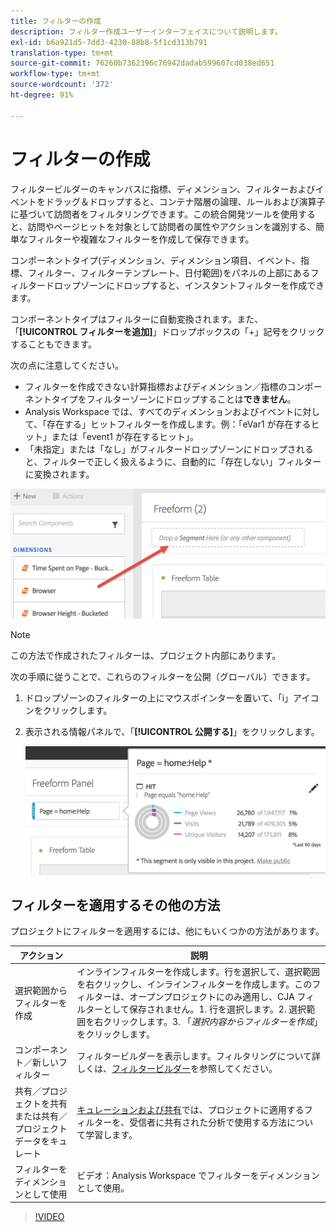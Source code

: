 ```yaml
---
title: フィルターの作成
description: フィルター作成ユーザーインターフェイスについて説明します。
exl-id: b6a921d5-7dd3-4230-88b8-5f1cd313b791
translation-type: tm+mt
source-git-commit: 76260b7362396c76942dadab599607cd038ed651
workflow-type: tm+mt
source-wordcount: '372'
ht-degree: 91%

---
```


# フィルターの作成

フィルタービルダーのキャンバスに指標、ディメンション、フィルターおよびイベントをドラッグ＆ドロップすると、コンテナ階層の論理、ルールおよび演算子に基づいて訪問者をフィルタリングできます。この統合開発ツールを使用すると、訪問やページヒットを対象として訪問者の属性やアクションを識別する、簡単なフィルターや複雑なフィルターを作成して保存できます。

コンポーネントタイプ(ディメンション、ディメンション項目、イベント、指標、フィルター、フィルターテンプレート、日付範囲)をパネルの上部にあるフィルタードロップゾーンにドロップすると、インスタントフィルターを作成できます。

コンポーネントタイプはフィルターに自動変換されます。また、「**[!UICONTROL フィルターを追加]**」ドロップボックスの「+」記号をクリックすることもできます。

次の点に注意してください。

* フィルターを作成できない計算指標およびディメンション／指標のコンポーネントタイプをフィルターゾーンにドロップすることは&#x200B;**できません**。
* Analysis Workspace では、すべてのディメンションおよびイベントに対して、「存在する」ヒットフィルターを作成します。例：「eVar1 が存在するヒット」または「event1 が存在するヒット」。
* 「未指定」または「なし」がフィルタードロップゾーンにドロップされると、フィルターで正しく扱えるように、自動的に「存在しない」フィルターに変換されます。

![](assets/segment-dropzone.png)

>[!NOTE]
>
>この方法で作成されたフィルターは、プロジェクト内部にあります。

次の手順に従うことで、これらのフィルターを公開（グローバル）できます。

1. ドロップゾーンのフィルターの上にマウスポインターを置いて、「i」アイコンをクリックします。
1. 表示される情報パネルで、「**[!UICONTROL 公開する]**」をクリックします。

   ![](assets/segment-info.png)

## フィルターを適用するその他の方法

プロジェクトにフィルターを適用するには、他にもいくつかの方法があります。

| アクション | 説明 |
|--- |--- |
| 選択範囲からフィルターを作成 | インラインフィルターを作成します。行を選択して、選択範囲を右クリックし、インラインフィルターを作成します。このフィルターは、オープンプロジェクトにのみ適用し、CJA フィルターとして保存されません。1. 行を選択します。2. 選択範囲を右クリックします。3. 「*選択内容からフィルターを作成*」をクリックします。 |
| コンポーネント／新しいフィルター | フィルタービルダーを表示します。フィルタリングについて詳しくは、[フィルタービルダー](https://docs.adobe.com/content/help/ja-JP/analytics/components/segmentation/segmentation-workflow/seg-build.html)を参照してください。 |
| 共有／プロジェクトを共有または共有／プロジェクトデータをキュレート | [キュレーションおよび共有](https://docs.adobe.com/content/help/ja-JP/analytics/analyze/analysis-workspace/curate-share/curate.html#concept_4A9726927E7C44AFA260E2BB2721AFC6)では、プロジェクトに適用するフィルターを、受信者に共有された分析で使用する方法について学習します。 |
| フィルターをディメンションとして使用 | ビデオ：Analysis Workspace でフィルターをディメンションとして使用。 |

>[!VIDEO](https://video.tv.adobe.com/v/23974)
